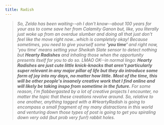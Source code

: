 ```yaml
---
title: Radish
---
```

>_So, Zelda has been waiting--oh I don't know--about 100 years for your ass to come save her from Calamity Ganon but, like, you literally just woke up from an overdue slumber and doing all that just don't feel like the move right now...which is completely okay! Because sometimes, you need to give yourself some **'you time'** and right now, 'you time' means setting your Sheikah Slate sensor to detect nothing but **Hearty Radishes** and inhaling those when the opportunity presents itself for you to do so. LMAO OK--in normal lingo: **Hearty Radishes are just cute little knick-knacks that aren't particularly super relevant in any major pillar of life but they do introduce some form of joy into my days, no matter how little. Most of the time, this will be other people's insanely creative work that I find online and will likely be taking inspo from sometime in the future.** For some reason, I'm flabbergasted by a lot of creative projects I encounter, no matter the topic that these creations revolve around. So, relative to one another, anything tagged with a #HeartyRadish is going to encompass a small fragment of my many distractions in this world and venturing down those types of post is going to get you spiraling down very odd (but prob very fun!) rabbit holes._
